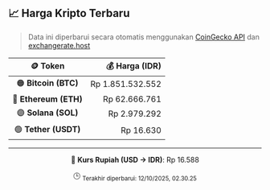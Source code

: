 

<!-- HARGA_KRIPTO -->
## 📈 Harga Kripto Terbaru

> Data ini diperbarui secara otomatis menggunakan [CoinGecko API](https://www.coingecko.com/) dan [exchangerate.host](https://exchangerate.host/)

<div align="center">

| 🪙 Token | 💰 Harga (IDR) |
|:------:|---------------:|
| 🟠 **Bitcoin (BTC)**   | Rp 1.851.532.552 |
| 🔵 **Ethereum (ETH)**  | Rp 62.666.761 |
| 🟣 **Solana (SOL)**    | Rp 2.979.292 |
| 🟢 **Tether (USDT)**   | Rp 16.630 |

---

💱 **Kurs Rupiah (USD → IDR)**: Rp 16.588

🕒 <sub>Terakhir diperbarui: 12/10/2025, 02.30.25</sub>

</div>
<!-- /HARGA_KRIPTO -->